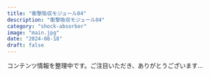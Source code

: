 ```yaml
---
title: "衝撃吸収モジュール04"
description: "衝撃吸収モジュール04"
category: "shock-absorber"
image: "main.jpg"
date: "2024-08-18"
draft: false
---
```


コンテンツ情報を整理中です。ご注目いただき、ありがとうございます...